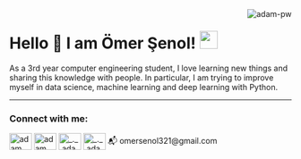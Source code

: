 <img align="right" src="https://github.com/Adam-pw/Adam-pw/blob/main/animation_500_kxa883sd.gif" alt="adam-pw" />

# Hello 👋 I am Ömer Şenol! <img src = "https://media2.giphy.com/media/QssGEmpkyEOhBCb7e1/giphy.gif?cid=ecf05e47a0n3gi1bfqntqmob8g9aid1oyj2wr3ds3mg700bl&rid=giphy.gif" width = 32px>


As a 3rd year computer engineering student, 
I love learning new things and sharing
this knowledge with people. In particular, 
I am trying to improve myself in data science, 
machine learning and deep learning with Python.

<hr>
<h3 align="left">Connect with me:</h3> 
<p align="left">
  <a href="https://www.linkedin.com/in/omersenol/" target="blank"><img align="center"
      src="https://raw.githubusercontent.com/rahuldkjain/github-profile-readme-generator/master/src/images/icons/Social/linked-in-alt.svg"
      alt="adam pithewan" height="30" width="40" /></a>
  <a href="https://senolomer0.medium.com" target="blank"><img align="center"
      src="https://raw.githubusercontent.com/rahuldkjain/github-profile-readme-generator/master/src/images/icons/Social/medium.svg"
      alt="adam pithen wala" height="30" width="40" /></a>
  <a href="https://www.kaggle.com/omersenol" target="blank"><img align="center"
      src="https://raw.githubusercontent.com/rahuldkjain/github-profile-readme-generator/master/src/images/icons/Social/kaggle.svg"
      alt="_._.adam._" height="30" width="40" /></a>
  <a href="https://www.instagram.com/omersnol/" target="blank"><img align="center"
      src="https://raw.githubusercontent.com/rahuldkjain/github-profile-readme-generator/master/src/images/icons/Social/instagram.svg"
      alt="_._.adam._" height="30" width="40" /></a>
  📬  omersenol321@gmail.com
  
</p>
